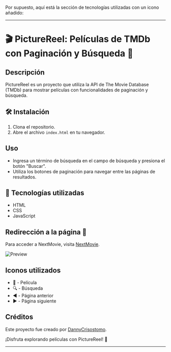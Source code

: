 Por supuesto, aquí está la sección de tecnologías utilizadas con un icono añadido:

---

# 🎬 PictureReel: Películas de TMDb con Paginación y Búsqueda 🎥

## Descripción
PictureReel es un proyecto que utiliza la API de The Movie Database (TMDb) para mostrar películas con funcionalidades de paginación y búsqueda.

## 🛠️ Instalación
1. Clona el repositorio.
2. Abre el archivo `index.html` en tu navegador.

## Uso
- Ingresa un término de búsqueda en el campo de búsqueda y presiona el botón "Buscar".
- Utiliza los botones de paginación para navegar entre las páginas de resultados.

## 🚀 Tecnologías utilizadas
- HTML
- CSS
- JavaScript

## Redirección a la página 🔗

Para acceder a NextMovie, visita [NextMovie](https://nextmoviedvcc.000webhostapp.com/).

![Preview](/path/to/preview.png)

## Iconos utilizados
- 🎥 - Película
- 🔍 - Búsqueda
- ◀️ - Página anterior
- ▶️ - Página siguiente

## Créditos
Este proyecto fue creado por [DannyCrisostomo](https://github.com/DannyCrisostomo).

¡Disfruta explorando películas con PictureReel! 🍿

---
